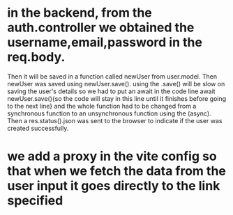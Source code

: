 # in the backend, from the auth.controller we obtained the username,email,password in the req.body.
Then it will be saved in a function called newUser from user.model. Then newUser was saved using newUser.save().
using the .save() will be slow on saving the user's details so we had to put an await in the code line await newUser.save(){so the code will stay in this line until it finishes before going to the next line} and the whole function had to be changed from a synchronous function to an unsynchronous function using the (async).
Then a res.status().json was sent to the browser to indicate if the user was created successfully.
#  we add a proxy in the vite config so that when we fetch the data from the user input it goes directly to the link specified
<!-- we changed the formData to a string -->